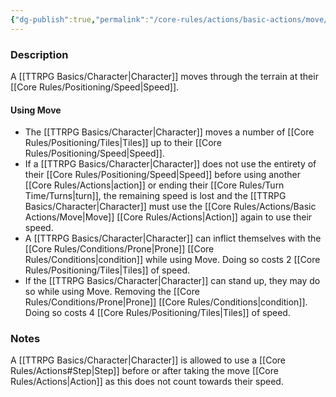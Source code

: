 ```yaml
---
{"dg-publish":true,"permalink":"/core-rules/actions/basic-actions/move/"}
---
```


### Description
A [[TTRPG Basics/Character\|Character]] moves through the terrain at their [[Core Rules/Positioning/Speed\|Speed]].

#### Using Move
- The [[TTRPG Basics/Character\|Character]] moves a number of [[Core Rules/Positioning/Tiles\|Tiles]] up to their [[Core Rules/Positioning/Speed\|Speed]]. 
- If a [[TTRPG Basics/Character\|Character]] does not use the entirety of their [[Core Rules/Positioning/Speed\|Speed]] before using another [[Core Rules/Actions\|action]] or ending their [[Core Rules/Turn Time/Turns\|turn]], the remaining speed is lost and the [[TTRPG Basics/Character\|Character]] must use the [[Core Rules/Actions/Basic Actions/Move\|Move]] [[Core Rules/Actions\|Action]] again to use their speed.
- A [[TTRPG Basics/Character\|Character]] can inflict themselves with the [[Core Rules/Conditions/Prone\|Prone]] [[Core Rules/Conditions\|condition]] while using Move. Doing so costs 2 [[Core Rules/Positioning/Tiles\|Tiles]] of speed.
- If the [[TTRPG Basics/Character\|Character]] can stand up, they may do so while using Move. Removing the [[Core Rules/Conditions/Prone\|Prone]] [[Core Rules/Conditions\|condition]]. Doing so costs 4 [[Core Rules/Positioning/Tiles\|Tiles]] of speed.

### Notes
A [[TTRPG Basics/Character\|Character]] is allowed to use a [[Core Rules/Actions#Step\|Step]] before or after taking the move [[Core Rules/Actions\|Action]] as this does not count towards their speed.